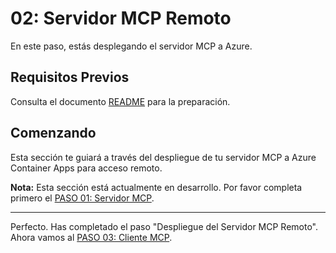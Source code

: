 # 02: Servidor MCP Remoto

En este paso, estás desplegando el servidor MCP a Azure.

## Requisitos Previos

Consulta el documento [README](../README.md#prerequisites) para la preparación.

## Comenzando

Esta sección te guiará a través del despliegue de tu servidor MCP a Azure Container Apps para acceso remoto.

**Nota:** Esta sección está actualmente en desarrollo. Por favor completa primero el [PASO 01: Servidor MCP](./01-mcp-server.md).

---

Perfecto. Has completado el paso "Despliegue del Servidor MCP Remoto". Ahora vamos al [PASO 03: Cliente MCP](./03-mcp-client.md).
